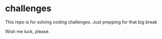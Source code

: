 # challenges

This repo is for solving coding challenges. Just prepping for that big break

Wish me luck, please.